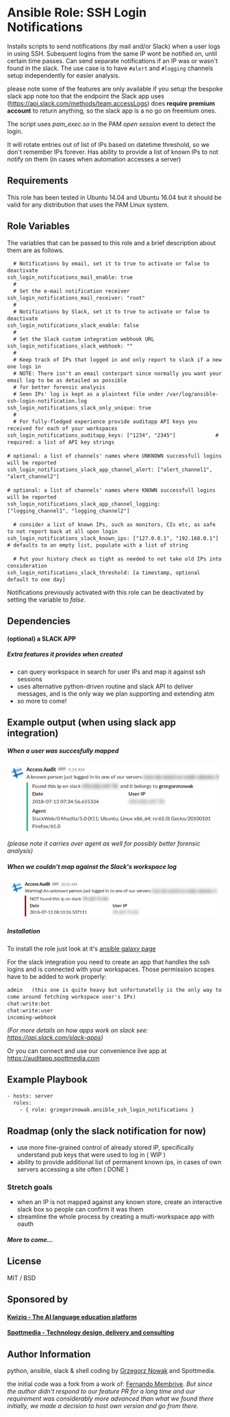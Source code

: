 # Ansible Role: SSH Login Notifications


Installs scripts to send notifications (by mail and/or Slack) when a user logs in using SSH.
Subequent logins from the same IP wont be notified on, until certain time passes. 
Can send separate notifications if an IP was or wasn't found in the slack. 
The use case is to have `#alert` and `#logging` channels setup independently for easier analysis.

please note some of the features are only available if you setup the bespoke slack app
note too that the endpoint the Slack app uses (https://api.slack.com/methods/team.accessLogs) does
__require premium account__ to return anything, so the slack app is a no go on freemium ones.

The script uses *pam_exec.so* in the PAM *open session* event to detect the login.

It will rotate entries out of list of IPs based on datetime threshold, so we don't remember IPs forever.
Has ability to provide a list of known IPs to not notify on them (in cases when automation accesses a server)

## Requirements

This role has been tested in Ubuntu 14.04 and Ubuntu 16.04 but it should be valid for any distribution that uses the PAM Linux system.

## Role Variables

The variables that can be passed to this role and a brief description about them are as follows.

```
  # Notifications by email, set it to true to activate or false to deactivate
ssh_login_notifications_mail_enable: true
  #
  # Set the e-mail notification receiver
ssh_login_notifications_mail_receiver: "root"
  #
  # Notifications by Slack, set it to true to activate or false to deactivate
ssh_login_notifications_slack_enable: false
  #
  # Set the Slack custom integration webhook URL
ssh_login_notifications_slack_webhook: ""
  #
  # Keep track of IPs that logged in and only report to slack if a new one logs in
  # NOTE: There isn't an email conterpart since normally you want your email log to be as detailed as possible
  # for better forensic analysis
  # Seen IPs' log is kept as a plaintext file under /var/log/ansible-ssh-login-notification.log
ssh_login_notifications_slack_only_unique: true
  #
  # For fully-fledged experience provide auditapp API keys you received for each of your workspaces
ssh_login_notifications_auditapp_keys: ["1234", "2345"]             # required: a list of API key strings

# optional: a list of channels' names where UNKNOWN successfull logins will be reported
ssh_login_notifications_slack_app_channel_alert: ["alert_channel1", "alert_channel2"]

# optional: a list of channels' names where KNOWN successfull logins will be reported
ssh_login_notifications_slack_app_channel_logging: ["logging_channel1", "logging_channel2"]  

  # consider a list of known IPs, such as monitors, CIs etc, as safe to not report back at all upon login
ssh_login_notifications_slack_known_ips: ["127.0.0.1", "192.168.0.1"] # defaults to an empty list, populate with a list of string

  # Put your history check as tight as needed to not take old IPs into consideration
ssh_login_notifications_slack_threshold: [a timestamp, optional default to one day]

```

Notifications previously activated with this role can be deactivated by setting the variable to *false*. 


## Dependencies

#### (optional) a SLACK APP

##### Extra features it provides when created

* can query workspace in search for user IPs and map it against ssh sessions
* uses alternative python-driven routine and slack API to deliver messages, and is the only 
way we plan supporting and extending atm
* so more to come!


## Example output (when using slack app integration)

##### When a user was succesfully mapped
![IP found example ssh log](img/audit_ok_sample.png)

_(please note it carries over agent as well for possibly better forensic analysis)_


##### When we couldn't map against the Slack's workspace log
![IP unknown example ssh log](img/audit_alert_sample.png)

##### Installation

To install the role just look at it's [ansible galaxy page](https://galaxy.ansible.com/grzegorznowak/ansible_ssh_login_notifications)


For the slack integration you need to create an app that handles the ssh logins and is connected with your workspaces.
Those permission scopes have to be added to work properly: 

````
admin 	(this one is quite heavy but unfortunatelly is the only way to come around fetching workspace user's IPs)
chat:write:bot 	
chat:write:user 	
incoming-webhook 

````
_(For more details on how apps work on slack see: https://api.slack.com/slack-apps)_

Or you can connect and use our convenience live app at https://auditapp.spottmedia.com 

## Example Playbook

```
- hosts: server
  roles:
    - { role: grzegorznowak.ansible_ssh_login_notifications }
```


## Roadmap (only the slack notification for now)

* use more fine-grained control of already stored IP, specifically understand pub keys that were used to log in ( WIP )
* ability to provide additional list of permanent known ips, in cases of own servers accessing a site often ( DONE )

### Stretch goals
* when an IP is not mapped against any known store, create an interactive slack box so people can confirm it was them
* streamline the whole process by creating a multi-workspace app with oauth

##### More to come...

## License

MIT / BSD

## Sponsored by

#### [Kwiziq - The AI language education platform](https://www.kwiziq.com)
#### [Spottmedia - Technology design, delivery and consulting](https://www.spottmedia.com)


## Author Information

python, ansible, slack & shell coding by [Grzegorz Nowak](https://www.linkedin.com/in/grzegorz-nowak-356b7360/) and Spottmedia.


the initial code was a fork from a work of:
[Fernando Membrive](https://github.com/membrive/ansible-role-ssh-login-notifications).
_But since the author didn't respond to our feature PR for a long time and our requirement was considerably more advanced than what we 
found there initially, we made a decision to host own version and go from there._
